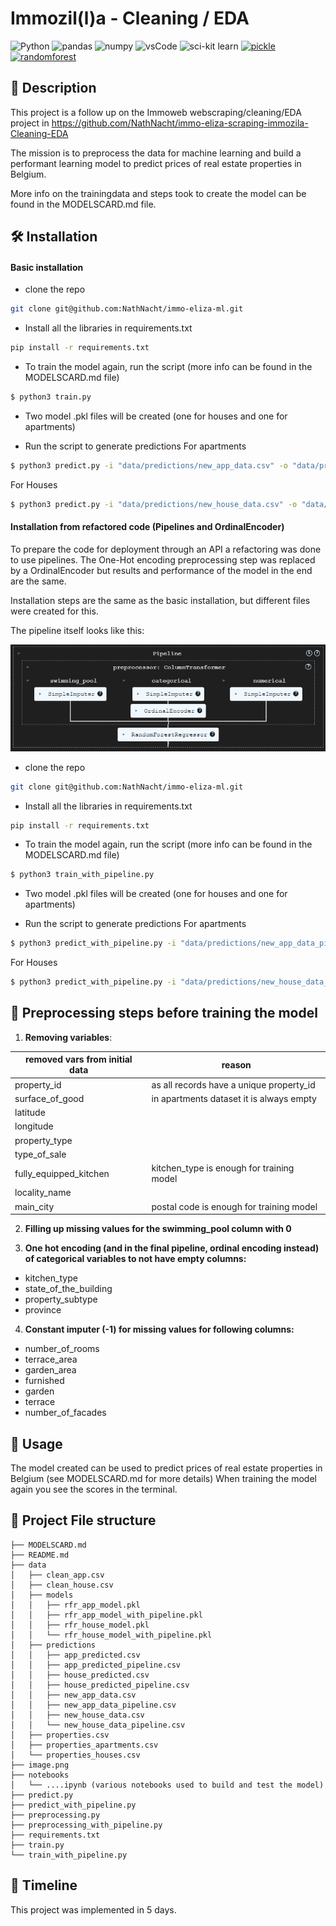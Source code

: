 # Immozil(l)a - Cleaning / EDA 
![Python](https://img.shields.io/badge/python-3670A0?style=for-the-badge&logo=python&logoColor=ffdd54)
![pandas](https://img.shields.io/badge/Pandas-2C2D72?style=for-the-badge&logo=pandas&logoColor=white)
![numpy](https://img.shields.io/badge/Numpy-777BB4?style=for-the-badge&logo=numpy&logoColor=white)
![vsCode](https://img.shields.io/badge/VSCode-0078D4?style=for-the-badge&logo=visual%20studio%20code&logoColor=white)
![sci-kit learn](https://img.shields.io/badge/scikit_learn-F7931E?style=for-the-badge&logo=scikit-learn&logoColor=white)
[![pickle](https://img.shields.io/badge/pickle-Python%20Package-blue)](https://docs.python.org/3/library/pickle.html)
[![randomforest](https://img.shields.io/badge/randomforest-Python%20Package-green)](https://scikit-learn.org/stable/modules/generated/sklearn.ensemble.RandomForestClassifier.html)


## 📖 Description
This project is a follow up on the Immoweb webscraping/cleaning/EDA project in https://github.com/NathNacht/immo-eliza-scraping-immozila-Cleaning-EDA

The mission is to preprocess the data for machine learning and build a performant learning model to predict prices of real estate properties in Belgium.

More info on the trainingdata and steps took to create the model can be found in the MODELSCARD.md file.


## 🛠 Installation

#### Basic installation

* clone the repo
```bash
git clone git@github.com:NathNacht/immo-eliza-ml.git
```

* Install all the libraries in requirements.txt
```bash
pip install -r requirements.txt
```

* To train the model again, run the script (more info can be found in the MODELSCARD.md file)
```bash
$ python3 train.py
```

* Two model .pkl files will be created (one for houses and one for apartments)

* Run the script to generate predictions
For apartments
```bash
$ python3 predict.py -i "data/predictions/new_app_data.csv" -o "data/predictions/app_predicted.csv" -p "app"
```
For Houses
```bash
$ python3 predict.py -i "data/predictions/new_house_data.csv" -o "data/predictions/house_predicted.csv" -p "house"
```

#### Installation from refactored code (Pipelines and OrdinalEncoder)

To prepare the code for deployment through an API a refactoring was done to use pipelines.
The One-Hot encoding preprocessing step was replaced by a OrdinalEncoder but results and performance of the model in the end are the same. 

Installation steps are the same as the basic installation, but different files were created for this.

The pipeline itself looks like this:

![alt text](image.png)

* clone the repo
```bash
git clone git@github.com:NathNacht/immo-eliza-ml.git
```

* Install all the libraries in requirements.txt
```bash
pip install -r requirements.txt
```

* To train the model again, run the script (more info can be found in the MODELSCARD.md file)
```bash
$ python3 train_with_pipeline.py
```

* Two model .pkl files will be created (one for houses and one for apartments)

* Run the script to generate predictions
For apartments
```bash
$ python3 predict_with_pipeline.py -i "data/predictions/new_app_data_pipeline.csv" -o "data/predictions/app_predicted_pipeline.csv" -p "app"
```
For Houses
```bash
$ python3 predict_with_pipeline.py -i "data/predictions/new_house_data_pipeline.csv" -o "data/predictions/house_predicted_pipeline.csv" -p "house"
```



## 👾 Preprocessing steps before training the model
1. **Removing variables**:
   
| removed vars from initial data | reason                                    |
|--------------------------------|-------------------------------------------|
| property_id                    | as all records have a unique property_id  |
| surface_of_good                | in apartments dataset it is always empty  |
| latitude                       |                                           |
| longitude                      |                                           |
| property_type                  |                                           |
| type_of_sale                   |                                           |
| fully_equipped_kitchen         | kitchen_type is enough for training model |                                           |
| locality_name                  |                                           |
| main_city                      | postal code is enough for training model  |

2. **Filling up missing values for the swimming_pool column with 0**

3. **One hot encoding (and in the final pipeline, ordinal encoding instead) of categorical variables to not have empty columns:**
- kitchen_type
- state_of_the_building
- property_subtype
- province

4. **Constant imputer (-1) for missing values for following columns:**
- number_of_rooms
- terrace_area
- garden_area
- furnished
- garden
- terrace
- number_of_facades

## 🚀 Usage

The model created can be used to predict prices of real estate properties in Belgium (see MODELSCARD.md for more details)
When training the model again you see the scores in the terminal.

## 🤖 Project File structure
```
├── MODELSCARD.md
├── README.md
├── data
│   ├── clean_app.csv
│   ├── clean_house.csv
│   ├── models
│   │   ├── rfr_app_model.pkl
│   │   ├── rfr_app_model_with_pipeline.pkl
│   │   ├── rfr_house_model.pkl
│   │   └── rfr_house_model_with_pipeline.pkl
│   ├── predictions
│   │   ├── app_predicted.csv
│   │   ├── app_predicted_pipeline.csv
│   │   ├── house_predicted.csv
│   │   ├── house_predicted_pipeline.csv
│   │   ├── new_app_data.csv
│   │   ├── new_app_data_pipeline.csv
│   │   ├── new_house_data.csv
│   │   └── new_house_data_pipeline.csv
│   ├── properties.csv
│   ├── properties_apartments.csv
│   └── properties_houses.csv
├── image.png
├── notebooks
│   └── ....ipynb (various notebooks used to build and test the model)
├── predict.py
├── predict_with_pipeline.py
├── preprocessing.py
├── preprocessing_with_pipeline.py
├── requirements.txt
├── train.py
└── train_with_pipeline.py
```


## 📜 Timeline

This project was implemented in 5 days.
